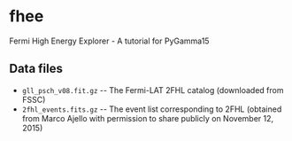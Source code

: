 # fhee

Fermi High Energy Explorer - A tutorial for PyGamma15

## Data files

* `gll_psch_v08.fit.gz` -- The Fermi-LAT 2FHL catalog
  (downloaded from FSSC)
* `2fhl_events.fits.gz` -- The event list corresponding to 2FHL
  (obtained from Marco Ajello with permission to share publicly on November 12, 2015)
